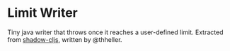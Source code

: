 # Limit Writer
Tiny java writer that throws once it reaches a user-defined limit. Extracted from [shadow-cljs](https://github.com/thheller/shadow-cljs/blob/8ab85ae8be06259998275c4a78884fd4acf61ec8/src/main/shadow/remote/runtime/LimitWriter.java), written by @thheller.

